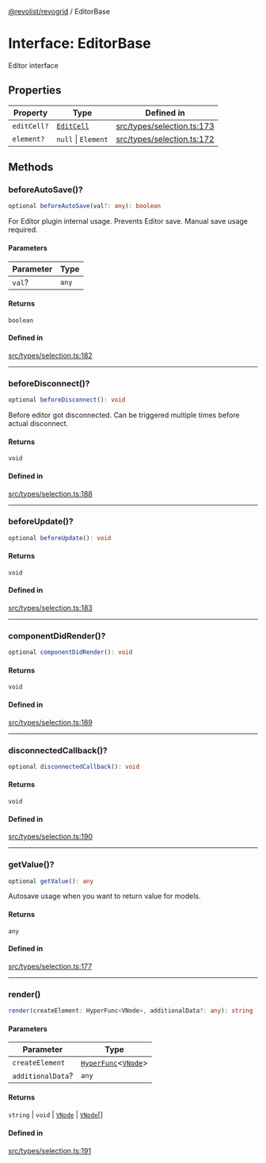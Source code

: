 [@revolist/revogrid](README.md) / EditorBase

# Interface: EditorBase

Editor interface

## Properties

| Property | Type | Defined in |
| ------ | ------ | ------ |
| `editCell?` | [`EditCell`](TypeAlias.EditCell.md) | [src/types/selection.ts:173](https://github.com/revolist/revogrid/blob/73f8a5d0a8436a360d4f96a23968accd54f79b44/src/types/selection.ts#L173) |
| `element?` | `null` \| `Element` | [src/types/selection.ts:172](https://github.com/revolist/revogrid/blob/73f8a5d0a8436a360d4f96a23968accd54f79b44/src/types/selection.ts#L172) |

## Methods

### beforeAutoSave()?

```ts
optional beforeAutoSave(val?: any): boolean
```

For Editor plugin internal usage.
Prevents Editor save. Manual save usage required.

#### Parameters

| Parameter | Type |
| ------ | ------ |
| `val`? | `any` |

#### Returns

`boolean`

#### Defined in

[src/types/selection.ts:182](https://github.com/revolist/revogrid/blob/73f8a5d0a8436a360d4f96a23968accd54f79b44/src/types/selection.ts#L182)

***

### beforeDisconnect()?

```ts
optional beforeDisconnect(): void
```

Before editor got disconnected.
Can be triggered multiple times before actual disconnect.

#### Returns

`void`

#### Defined in

[src/types/selection.ts:188](https://github.com/revolist/revogrid/blob/73f8a5d0a8436a360d4f96a23968accd54f79b44/src/types/selection.ts#L188)

***

### beforeUpdate()?

```ts
optional beforeUpdate(): void
```

#### Returns

`void`

#### Defined in

[src/types/selection.ts:183](https://github.com/revolist/revogrid/blob/73f8a5d0a8436a360d4f96a23968accd54f79b44/src/types/selection.ts#L183)

***

### componentDidRender()?

```ts
optional componentDidRender(): void
```

#### Returns

`void`

#### Defined in

[src/types/selection.ts:189](https://github.com/revolist/revogrid/blob/73f8a5d0a8436a360d4f96a23968accd54f79b44/src/types/selection.ts#L189)

***

### disconnectedCallback()?

```ts
optional disconnectedCallback(): void
```

#### Returns

`void`

#### Defined in

[src/types/selection.ts:190](https://github.com/revolist/revogrid/blob/73f8a5d0a8436a360d4f96a23968accd54f79b44/src/types/selection.ts#L190)

***

### getValue()?

```ts
optional getValue(): any
```

Autosave usage when you want to return value for models.

#### Returns

`any`

#### Defined in

[src/types/selection.ts:177](https://github.com/revolist/revogrid/blob/73f8a5d0a8436a360d4f96a23968accd54f79b44/src/types/selection.ts#L177)

***

### render()

```ts
render(createElement: HyperFunc<VNode>, additionalData?: any): string | void | VNode | VNode[]
```

#### Parameters

| Parameter | Type |
| ------ | ------ |
| `createElement` | [`HyperFunc`](Interface.HyperFunc.md)\<[`VNode`](Interface.VNode.md)\> |
| `additionalData`? | `any` |

#### Returns

`string` \| `void` \| [`VNode`](Interface.VNode.md) \| [`VNode`](Interface.VNode.md)[]

#### Defined in

[src/types/selection.ts:191](https://github.com/revolist/revogrid/blob/73f8a5d0a8436a360d4f96a23968accd54f79b44/src/types/selection.ts#L191)
